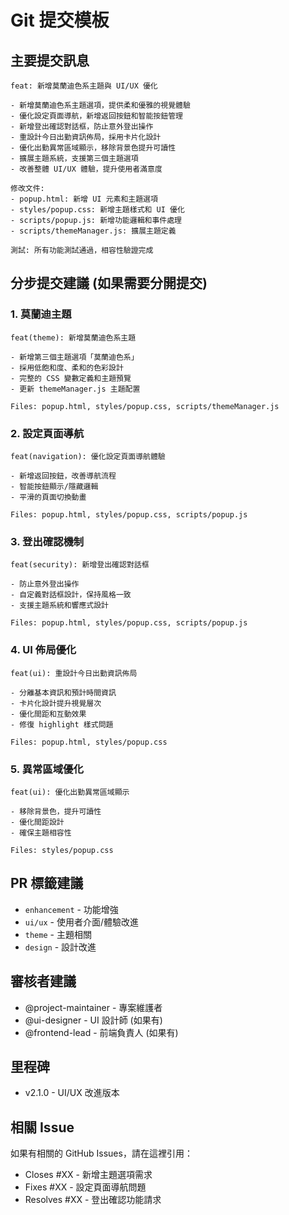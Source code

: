 # Git 提交模板

## 主要提交訊息
```
feat: 新增莫蘭迪色系主題與 UI/UX 優化

- 新增莫蘭迪色系主題選項，提供柔和優雅的視覺體驗
- 優化設定頁面導航，新增返回按鈕和智能按鈕管理
- 新增登出確認對話框，防止意外登出操作
- 重設計今日出勤資訊佈局，採用卡片化設計
- 優化出勤異常區域顯示，移除背景色提升可讀性
- 擴展主題系統，支援第三個主題選項
- 改善整體 UI/UX 體驗，提升使用者滿意度

修改文件:
- popup.html: 新增 UI 元素和主題選項
- styles/popup.css: 新增主題樣式和 UI 優化  
- scripts/popup.js: 新增功能邏輯和事件處理
- scripts/themeManager.js: 擴展主題定義

測試: 所有功能測試通過，相容性驗證完成
```

## 分步提交建議 (如果需要分開提交)

### 1. 莫蘭迪主題
```
feat(theme): 新增莫蘭迪色系主題

- 新增第三個主題選項「莫蘭迪色系」
- 採用低飽和度、柔和的色彩設計
- 完整的 CSS 變數定義和主題預覽
- 更新 themeManager.js 主題配置

Files: popup.html, styles/popup.css, scripts/themeManager.js
```

### 2. 設定頁面導航
```
feat(navigation): 優化設定頁面導航體驗

- 新增返回按鈕，改善導航流程
- 智能按鈕顯示/隱藏邏輯
- 平滑的頁面切換動畫

Files: popup.html, styles/popup.css, scripts/popup.js
```

### 3. 登出確認機制
```
feat(security): 新增登出確認對話框

- 防止意外登出操作
- 自定義對話框設計，保持風格一致
- 支援主題系統和響應式設計

Files: popup.html, styles/popup.css, scripts/popup.js
```

### 4. UI 佈局優化
```
feat(ui): 重設計今日出勤資訊佈局

- 分離基本資訊和預計時間資訊
- 卡片化設計提升視覺層次
- 優化間距和互動效果
- 修復 highlight 樣式問題

Files: popup.html, styles/popup.css
```

### 5. 異常區域優化
```
feat(ui): 優化出勤異常區域顯示

- 移除背景色，提升可讀性
- 優化間距設計
- 確保主題相容性

Files: styles/popup.css
```

## PR 標籤建議
- `enhancement` - 功能增強
- `ui/ux` - 使用者介面/體驗改進
- `theme` - 主題相關
- `design` - 設計改進

## 審核者建議
- @project-maintainer - 專案維護者
- @ui-designer - UI 設計師 (如果有)
- @frontend-lead - 前端負責人 (如果有)

## 里程碑
- v2.1.0 - UI/UX 改進版本

## 相關 Issue
如果有相關的 GitHub Issues，請在這裡引用：
- Closes #XX - 新增主題選項需求
- Fixes #XX - 設定頁面導航問題
- Resolves #XX - 登出確認功能請求

